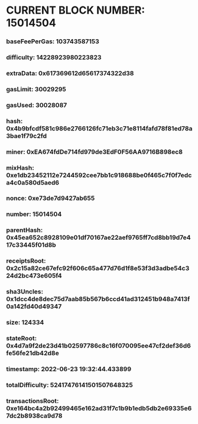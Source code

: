 # CURRENT BLOCK NUMBER: 15014504

### baseFeePerGas: 103743587153
### difficulty: 14228923980223823
### extraData: 0x617369612d65617374322d38
### gasLimit: 30029295
### gasUsed: 30028087
### hash: 0x4b9bfcdf581c986e2766126fc71eb3c71e8114fafd78f81ed78a3bae1f79c2fd
### miner: 0xEA674fdDe714fd979de3EdF0F56AA9716B898ec8
### mixHash: 0xe1db23452112e7244592cee7bb1c918688be0f465c7f0f7edca4c0a580d5aed6
### nonce: 0xe73de7d9427ab655
### number: 15014504
### parentHash: 0x45ea652c8928109e01df70167ae22aef9765ff7cd8bb19d7e417c33445f01d8b
### receiptsRoot: 0x2c15a82ce67efc92f606c65a477d76d1f8e53f3d3adbe54c324d2bc473e605f4
### sha3Uncles: 0x1dcc4de8dec75d7aab85b567b6ccd41ad312451b948a7413f0a142fd40d49347
### size: 124334
### stateRoot: 0x4d7a9f2de23d41b02597786c8c16f070095ee47cf2def36d6fe56fe21db42d8e
### timestamp: 2022-06-23 19:32:44.433899
### totalDifficulty: 52417476141501507648325
### transactionsRoot: 0xe164bc4a2b92499465e162ad31f7c1b9b1edb5db2e69335e67dc2b8938ca9d78
